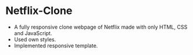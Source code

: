 # Netflix-Clone
- A fully responsive clone webpage of Netflix made with only HTML, CSS and JavaScript.
- Used own styles.
- Implemented responsive template.
